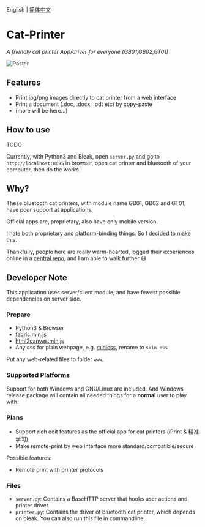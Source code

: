 English | [简体中文](README.zh-CN.md)

# Cat-Printer

*A friendly cat printer App/driver for everyone (GB01,GB02,GT01)*

![Poster](https://repository-images.githubusercontent.com/403563361/0a315f6a-7cae-48d7-bfd4-d6fac5415d7c)

## Features

- Print jpg/png images directly to cat printer from a web interface
- Print a document (.doc, .docx, .odt etc) by copy-paste
- (more will be here...)

## How to use

TODO

Currently, with Python3 and Bleak, open `server.py` and go to `http://localhost:8095` in browser, open cat printer and bluetooth of your computer, then do the works.

## Why?

These bluetooth cat printers, with module name GB01, GB02 and GT01, have poor support at applications.

Official apps are, proprietary, also have only mobile version.

I hate both proprietary and platform-binding things. So I decided to make this.

Thankfully, people here are really warm-hearted, logged their experiences online in a [central repo](https://github.com/JJJollyjim/catprinter), and I am able to walk further 😃

## Developer Note

This application uses server/client module, and have fewest possible dependencies on server side.

### Prepare

- Python3 & Browser
- [fabric.min.js](https://github.com/fabricjs/fabric.js/tree/master/dist)
- [html2canvas.min.js](https://html2canvas.hertzen.com/)
- Any css for plain webpage, e.g. [minicss](https://minicss.org/), rename to `skin.css`

Put any web-related files to folder `www`.

### Supported Platforms

Support for both Windows and GNU/Linux are included. And Windows release package will contain all needed things for a **normal** user to play with.

### Plans

- Support rich edit features as the official app for cat printers (iPrint & 精准学习)
- Make remote-print by web interface more standard/compatible/secure

Possible features:

- Remote print with printer protocols

### Files

- `server.py`: Contains a BaseHTTP server that hooks user actions and printer driver
- `printer.py`: Contains the driver of bluetooth cat printer, which depends on bleak. You can also run this file in commandline.
